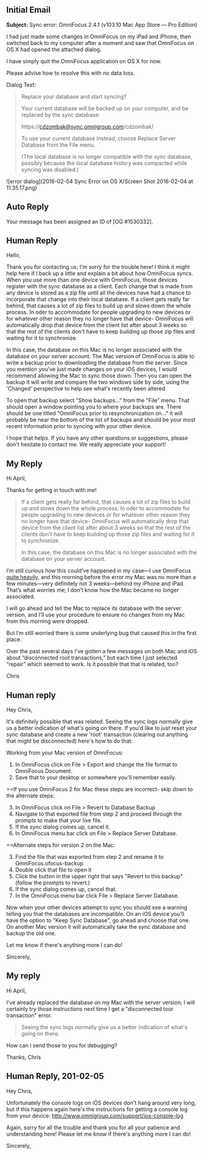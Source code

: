 ## Initial Email

**Subject:** Sync error: OmniFocus 2.4.1 (v103.10 Mac App Store — Pro Edition)

I had just made some changes in OmniFocus on my iPad and iPhone, then switched back to my computer after a moment and saw that OmniFocus on OS X had opened the attached dialog.

I have simply quit the OmniFocus application on OS X for now.

Please advise how to resolve this with no data loss.

Dialog Text:

> Replace your database and start syncing?
> 
> Your current database will be backed up on your computer, and be replaced by the sync database:
> 
> https://cdzombak@sync.omnigroup.com/cdzombak/
> 
> To use your current database instead, choose Replace Server Database from the File menu.
> 
> (The local database is no longer compatible with the sync database, possibly because the local database history was compacted while syncing was disabled.)

![error dialog](2016-02-04 Sync Error on OS X/Screen Shot 2016-02-04 at 11.35.17.png)

## Auto Reply

Your message has been assigned an ID of [OG #1530332].

## Human Reply

Hello,

Thank you for contacting us; I'm sorry for the trouble here! I think it might help here if I back up a little and explain a bit about how OmniFocus syncs. When you use more than one device with OmniFocus, those devices register with the sync database as a client. Each change that is made from any device is stored as a zip file until all the devices have had a chance to incorporate that change into their local database. If a client gets really far behind, that causes a lot of zip files to build up and slows down the whole process. In oder to accommodate for people upgrading to new devices or for whatever other reason they no longer have that device- OmniFocus will automatically drop that device from the client list after about 3 weeks so that the rest of the clients don't have to keep building up those zip files and waiting for it to synchronize.  

In this case, the database on this Mac is no longer associated with the database on your server account. The Mac version of OmniFocus is able to write a backup prior to downloading the database from the server. Since you mention you've just made changes on your iOS devices, I would recommend allowing the Mac to sync those down. Then you can open the backup it will write and compare the two windows side by side, using the 'Changed' perspective to help see what's recently been altered. 

To open that backup select "Show backups…" from the "File" menu. That should open a window pointing you to where your backups are. There should be one titled "OmniFocus prior to resynchronization on…" it will probably be near the bottom of the list of backups and should be your most recent information prior to syncing with your other device. 

I hope that helps. If you have any other questions or suggestions, please don't hesitate to contact me. We really appreciate your support!

## My Reply

Hi April,

Thanks for getting in touch with me!

> If a client gets really far behind, that causes a lot of zip files to build up and slows down the whole process. In oder to accommodate for people upgrading to new devices or for whatever other reason they no longer have that device- OmniFocus will automatically drop that device from the client list after about 3 weeks so that the rest of the clients don't have to keep building up those zip files and waiting for it to synchronize.  
> 
> In this case, the database on this Mac is no longer associated with the database on your server account.

I’m still curious how this could’ve happened in my case—I use OmniFocus [quite heavily][1], and this morning before the error my Mac was no more than a few minutes—very definitely not 3 weeks—behind my iPhone and iPad. That’s what worries me; I don’t know how the Mac became no longer associated.

[1]: https://twitter.com/cdzombak/status/693875138756935680

I will go ahead and tell the Mac to replace its database with the server version, and I’ll use your procedure to ensure no changes from my Mac from this morning were dropped.

But I’m still worried there is some underlying bug that caused this in the first place.

Over the past several days I’ve gotten a few messages on both Mac and iOS about “disconnected root transactions,” but each time I just selected “repair” which seemed to work. Is it possible that that is related, too?

Chris

## Human reply

Hey Chris,

It's definitely possible that was related. Seeing the sync logs normally give us a better indication of what's going on there. If you'd like to just reset your sync database and create a new 'root' transaction (clearing out anything that might be disconnected) here's how to do that:

Working from your Mac version of OmniFocus:

1. In OmniFocus click on File > Export and change the file format to OmniFocus Document. 
2. Save that to your desktop or somewhere you'll remember easily.

==If you use OmniFocus 2 for Mac these steps are incorrect- skip down to the alternate steps: 

3. In OmniFocus click on File > Revert to Database Backup
4. Navigate to that exported file from step 2 and proceed through the prompts to make that your live file.
5. If the sync dialog comes up, cancel it.
6. In OmniFocus menu bar click on File > Replace Server Database. 

==Alternate steps for version 2 on the Mac:

3. Find the file that was exported from step 2 and rename it to OmniFocus.ofocus-backup
4. Double click that file to open it
5. Click the button in the upper right that says "Revert to this backup" (follow the prompts to revert.)
6. If the sync dialog comes up, cancel that.
7. In the OmniFocus menu bar click File > Replace Server Database. 

Now when your other devices attempt to sync you should see a warning telling you that the databases are incompatible. On an iOS device you'll have the option to "Keep Sync Database", go ahead and choose that one. On another Mac version it will automatically take the sync database and backup the old one.

Let me know if there's anything more I can do!

Sincerely,

## My reply

Hi April,

I've already replaced the database on my Mac with the server version; I will certainly try those instructions next time I get a "disconnected toor transaction" error.

> Seeing the sync logs normally give us a better indication of what's going on there.

How can I send those to you for debugging?

Thanks,
Chris

## Human Reply, 201-02-05

Hey Chris,

Unfortunately the console logs on iOS devices don't hang around very long, but if this happens again here's the instructions for getting a console log from your device: <http://www.omnigroup.com/support/ios-console-log>

Again, sorry for all the trouble and thank you for all your patience and understanding here! Please let me know if there's anything more I can do!

Sincerely,
